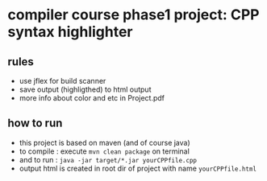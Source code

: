 # compiler course phase1 project: CPP syntax highlighter

## rules
+ use jflex for build scanner
+ save output (highligthed) to html output
+ more info about color and etc in Project.pdf

## how to run
+ this project is based on maven (and of course java)
+ to compile : execute `mvn clean package` on terminal
+ and to run : `java -jar target/*.jar yourCPPfile.cpp`
+ output html is created in root dir of project with name `yourCPPfile.html`

